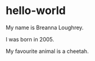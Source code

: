# hello-world

My name is Breanna Loughrey.

I was born in 2005.

My favourite animal is a cheetah.
